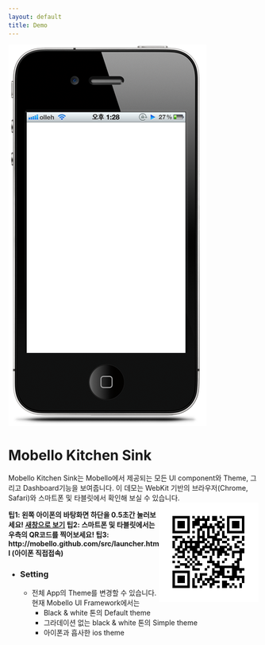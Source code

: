 ```yaml
---
layout: default 
title: Demo 
---
```


<div class="row">
	<div class="span6" style="position: relative">
		<img src="/attachments/4981276/5046452.png" alt="" />
		<iframe id="browser" scrolling="no" frameborder="0" width="320px" height="464px"
			style="left: 37px; top: 156px; position: absolute;" src="/src/launcher.html"></iframe>
	</div>
	<div class="span6">
		<h1>
			Mobello Kitchen Sink
		</h1>
		<p>
		Mobello Kitchen Sink는 Mobello에서 제공되는 모든 UI component와 Theme, 그리고 Dashboard기능을 보여줍니다. 이
		데모는 WebKit 기반의 브라우저(Chrome, Safari)와 스마트폰 및 타블릿에서 확인해 보실 수 있습니다. 
		<img
			src="/attachments/4981276/5668869.png" style="float:right"	alt=""/>
		</p>
		<p style="font-weight: bold">
			팁1: 왼쪽 아이폰의 바탕화면 하단을 0.5초간 눌러보세요! 
			<a href="/emulator/emulator.html" target="_blank">새창으로
				보기</a>
			 팁2: 스마트폰 및 타블릿에서는 우측의 QR코드를 찍어보세요! 
			 팁3: http://mobello.github.com/src/launcher.html (아이폰 직접접속)
		</p>
		<ul>
			<li>
				<h3>Setting</h3>
				<ul>
					<li>
					전체 App의 Theme를 변경할 수 있습니다. 현재 Mobello UI Framework에서는
						<ul>
							<li>
								Black &amp; white 톤의 Default theme
							</li>
							<li>
								그라데이션 없는 black &amp; white 톤의 Simple theme
							</li>
							<li>
								아이폰과 흡사한 ios theme
							</li>
						</ul>
					</li>
				</ul>
			</li>
		</ul>
	</div>
</div>